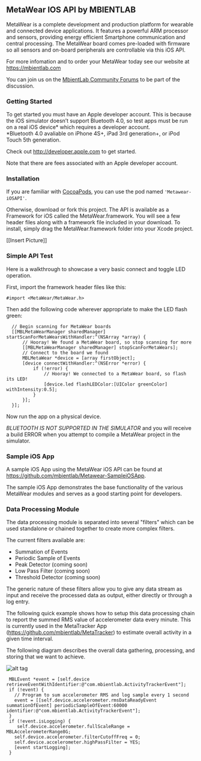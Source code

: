 ## MetaWear IOS API by MBIENTLAB

MetaWear is a complete development and production platform for wearable and connected device applications.  It features a powerful ARM processor and sensors, providing energy efficient Smartphone communication and central processing.  The MetaWear board comes pre-loaded with firmware so all sensors and on-board peripherals are controllable via this iOS API.

For more infomation and to order your MetaWear today see our website at https://mbientlab.com

You can join us on the [MbientLab Community Forums](http://community.mbientlab.com) to be part of the discussion.

### Getting Started

To get started you must have an Apple developer account. This is because the iOS simulator doesn’t support Bluetooth 4.0, so test apps must be run on a real iOS device* which requires a developer account.  
*Bluetooth 4.0 avaliable on iPhone 4S+, iPad 3rd generation+, or iPod Touch 5th generation.

Check out http://developer.apple.com to get started. 

Note that there are fees associated with an Apple developer account.

### Installation

If you are familiar with [CocoaPods](http://cocoapods.org/), you can use the pod named `'Metawear-iOSAPI'`.

Otherwise, download or fork this project.  The API is available as a Framework for iOS called the MetaWear.framework. You will see a few header files along with a framework file included in your download.  To install, simply drag the MetaWear.framework folder into your Xcode project.

[[Insert Picture]]

### Simple API Test

Here is a walkthrough to showcase a very basic connect and toggle LED operation.

First, import the framework header files like this:
```obj-c
#import <MetaWear/MetaWear.h>
```

Then add the following code wherever appropriate to make the LED flash green:
```obj-c
  // Begin scanning for MetaWear boards
  [[MBLMetaWearManager sharedManager] startScanForMetaWearsWithHandler:^(NSArray *array) {
      // Hooray! We found a MetaWear board, so stop scanning for more
      [[MBLMetaWearManager sharedManager] stopScanForMetaWears];
      // Connect to the board we found
      MBLMetaWear *device = [array firstObject];
      [device connectWithHandler:^(NSError *error) {
          if (!error) {
              // Hooray! We connected to a MetaWear board, so flash its LED!
              [device.led flashLEDColor:[UIColor greenColor] withIntensity:0.5];
          }
      }];
  }];
```
Now run the app on a physical device. 

*BLUETOOTH IS NOT SUPPORTED IN THE SIMULATOR* and you will receive a build ERROR when you attempt to compile a MetaWear project in the simulator.

### Sample iOS App

A sample iOS App using the MetaWear iOS API can be found at https://github.com/mbientlab/Metawear-SampleiOSApp.

The sample iOS App demonstrates the base functionality of the various MetaWear modules and serves as a good starting point for developers.

### Data Processing Module

The data processing module is separated into several "filters" which can be used standalone or chained together to create more complex filters.

The current filters available are:
- Summation of Events
- Periodic Sample of Events
- Peak Detector (coming soon)
- Low Pass Filter (coming soon)
- Threshold Detector (coming soon)

The generic nature of these filters allow you to give any data stream as input and receive the processed data as output, either directly or through a log entry.

The following quick example shows how to setup this data processing chain to report the summed RMS value of accelerometer data every minute. This is currently used in the MetaTracker App (https://github.com/mbientlab/MetaTracker) to estimate overall activity in a given time interval.

The following diagram describes the overall data gathering, processing, and storing that we want to achieve.

![alt tag](https://github.com/mbientlab/Metawear-iOSAPI/blob/master/DataProcessing.jpeg)

```obj-c
 MBLEvent *event = [self.device retrieveEventWithIdentifier:@"com.mbientlab.ActivityTrackerEvent"];
 if (!event) {
   // Program to sum accelerometer RMS and log sample every 1 second
   event = [[self.device.accelerometer.rmsDataReadyEvent summationOfEvent] periodicSampleOfEvent:60000 identifier:@"com.mbientlab.ActivityTrackerEvent"];
 }
 if (!event.isLogging) {
    self.device.accelerometer.fullScaleRange = MBLAccelerometerRange8G;
   self.device.accelerometer.filterCutoffFreq = 0;
   self.device.accelerometer.highPassFilter = YES;
   [event startLogging];
 }
```
